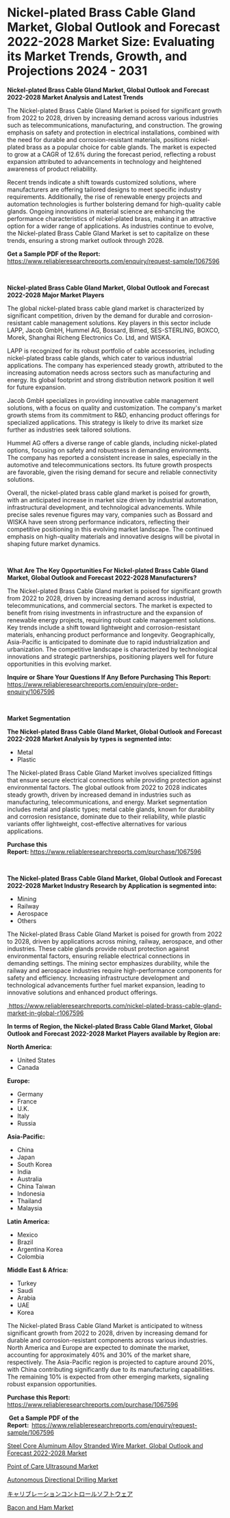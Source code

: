 <p><h1>Nickel-plated Brass Cable Gland Market, Global Outlook and Forecast 2022-2028 Market Size: Evaluating its Market Trends, Growth, and Projections 2024 - 2031</h1></p><p><strong>Nickel-plated Brass Cable Gland Market, Global Outlook and Forecast 2022-2028 Market Analysis and Latest Trends</strong></p>
<p><p>The Nickel-plated Brass Cable Gland Market is poised for significant growth from 2022 to 2028, driven by increasing demand across various industries such as telecommunications, manufacturing, and construction. The growing emphasis on safety and protection in electrical installations, combined with the need for durable and corrosion-resistant materials, positions nickel-plated brass as a popular choice for cable glands. The market is expected to grow at a CAGR of 12.6% during the forecast period, reflecting a robust expansion attributed to advancements in technology and heightened awareness of product reliability.</p><p>Recent trends indicate a shift towards customized solutions, where manufacturers are offering tailored designs to meet specific industry requirements. Additionally, the rise of renewable energy projects and automation technologies is further bolstering demand for high-quality cable glands. Ongoing innovations in material science are enhancing the performance characteristics of nickel-plated brass, making it an attractive option for a wider range of applications. As industries continue to evolve, the Nickel-plated Brass Cable Gland Market is set to capitalize on these trends, ensuring a strong market outlook through 2028.</p></p>
<p><strong>Get a Sample PDF of the Report:&nbsp;</strong> <a href="https://www.reliableresearchreports.com/enquiry/request-sample/1067596">https://www.reliableresearchreports.com/enquiry/request-sample/1067596</a></p>
<p>&nbsp;</p>
<p><strong>Nickel-plated Brass Cable Gland Market, Global Outlook and Forecast 2022-2028 Major Market Players</strong></p>
<p><p>The global nickel-plated brass cable gland market is characterized by significant competition, driven by the demand for durable and corrosion-resistant cable management solutions. Key players in this sector include LAPP, Jacob GmbH, Hummel AG, Bossard, Bimed, SES-STERLING, BOXCO, Morek, Shanghai Richeng Electronics Co. Ltd, and WISKA.</p><p>LAPP is recognized for its robust portfolio of cable accessories, including nickel-plated brass cable glands, which cater to various industrial applications. The company has experienced steady growth, attributed to the increasing automation needs across sectors such as manufacturing and energy. Its global footprint and strong distribution network position it well for future expansion.</p><p>Jacob GmbH specializes in providing innovative cable management solutions, with a focus on quality and customization. The company's market growth stems from its commitment to R&D, enhancing product offerings for specialized applications. This strategy is likely to drive its market size further as industries seek tailored solutions.</p><p>Hummel AG offers a diverse range of cable glands, including nickel-plated options, focusing on safety and robustness in demanding environments. The company has reported a consistent increase in sales, especially in the automotive and telecommunications sectors. Its future growth prospects are favorable, given the rising demand for secure and reliable connectivity solutions.</p><p>Overall, the nickel-plated brass cable gland market is poised for growth, with an anticipated increase in market size driven by industrial automation, infrastructural development, and technological advancements. While precise sales revenue figures may vary, companies such as Bossard and WISKA have seen strong performance indicators, reflecting their competitive positioning in this evolving market landscape. The continued emphasis on high-quality materials and innovative designs will be pivotal in shaping future market dynamics.</p></p>
<p>&nbsp;</p>
<p><strong>What Are The Key Opportunities For Nickel-plated Brass Cable Gland Market, Global Outlook and Forecast 2022-2028 Manufacturers?</strong></p>
<p><p>The Nickel-plated Brass Cable Gland market is poised for significant growth from 2022 to 2028, driven by increasing demand across industrial, telecommunications, and commercial sectors. The market is expected to benefit from rising investments in infrastructure and the expansion of renewable energy projects, requiring robust cable management solutions. Key trends include a shift toward lightweight and corrosion-resistant materials, enhancing product performance and longevity. Geographically, Asia-Pacific is anticipated to dominate due to rapid industrialization and urbanization. The competitive landscape is characterized by technological innovations and strategic partnerships, positioning players well for future opportunities in this evolving market.</p></p>
<p><strong>Inquire or Share Your Questions If Any Before Purchasing This Report:</strong> <a href="https://www.reliableresearchreports.com/enquiry/pre-order-enquiry/1067596">https://www.reliableresearchreports.com/enquiry/pre-order-enquiry/1067596</a></p>
<p>&nbsp;</p>
<p><strong>Market Segmentation</strong></p>
<p><strong>The Nickel-plated Brass Cable Gland Market, Global Outlook and Forecast 2022-2028 Market Analysis by types is segmented into:</strong></p>
<p><ul><li>Metal</li><li>Plastic</li></ul></p>
<p><p>The Nickel-plated Brass Cable Gland Market involves specialized fittings that ensure secure electrical connections while providing protection against environmental factors. The global outlook from 2022 to 2028 indicates steady growth, driven by increased demand in industries such as manufacturing, telecommunications, and energy. Market segmentation includes metal and plastic types; metal cable glands, known for durability and corrosion resistance, dominate due to their reliability, while plastic variants offer lightweight, cost-effective alternatives for various applications.</p></p>
<p><strong>Purchase this Report:&nbsp;</strong><a href="https://www.reliableresearchreports.com/purchase/1067596">https://www.reliableresearchreports.com/purchase/1067596</a></p>
<p>&nbsp;</p>
<p><strong>The Nickel-plated Brass Cable Gland Market, Global Outlook and Forecast 2022-2028 Market Industry Research by Application is segmented into:</strong></p>
<p><ul><li>Mining</li><li>Railway</li><li>Aerospace</li><li>Others</li></ul></p>
<p><p>The Nickel-plated Brass Cable Gland Market is poised for growth from 2022 to 2028, driven by applications across mining, railway, aerospace, and other industries. These cable glands provide robust protection against environmental factors, ensuring reliable electrical connections in demanding settings. The mining sector emphasizes durability, while the railway and aerospace industries require high-performance components for safety and efficiency. Increasing infrastructure development and technological advancements further fuel market expansion, leading to innovative solutions and enhanced product offerings.</p></p>
<p><a href="https://www.reliableresearchreports.com/nickel-plated-brass-cable-gland-market-in-global-r1067596">&nbsp;https://www.reliableresearchreports.com/nickel-plated-brass-cable-gland-market-in-global-r1067596</a></p>
<p><strong>In terms of Region, the Nickel-plated Brass Cable Gland Market, Global Outlook and Forecast 2022-2028 Market Players available by Region are:</strong></p>
<p>
    <p> <strong> North America: </strong>
        <ul>
            <li>United States</li>
            <li>Canada</li>
        </ul>
        </p> 
    <p> <strong> Europe: </strong>
        <ul>
            <li>Germany</li>
            <li>France</li>
            <li>U.K.</li>
            <li>Italy</li>
            <li>Russia</li>
        </ul>
        </p> 
    <p> <strong> Asia-Pacific: </strong>
        <ul>
            <li>China</li>
            <li>Japan</li>
            <li>South Korea</li>
            <li>India</li>
            <li>Australia</li>
            <li>China Taiwan</li>
            <li>Indonesia</li>
            <li>Thailand</li>
            <li>Malaysia</li>
        </ul>
        </p> 
    <p> <strong> Latin America: </strong>
        <ul>
            <li>Mexico</li>
            <li>Brazil</li>
            <li>Argentina Korea</li>
            <li>Colombia</li>
        </ul>
        </p> 
    <p> <strong> Middle East & Africa: </strong>
        <ul>
            <li>Turkey</li>
            <li>Saudi</li>
            <li>Arabia</li>
            <li>UAE</li>
            <li>Korea</li>
        </ul>
    </p>
    </p>
<p><p>The Nickel-plated Brass Cable Gland Market is anticipated to witness significant growth from 2022 to 2028, driven by increasing demand for durable and corrosion-resistant components across various industries. North America and Europe are expected to dominate the market, accounting for approximately 40% and 30% of the market share, respectively. The Asia-Pacific region is projected to capture around 20%, with China contributing significantly due to its manufacturing capabilities. The remaining 10% is expected from other emerging markets, signaling robust expansion opportunities.</p></p>
<p><strong>Purchase this Report: </strong><a href="https://www.reliableresearchreports.com/purchase/1067596">https://www.reliableresearchreports.com/purchase/1067596</a></p>
<p>&nbsp;<strong>Get a Sample PDF of the Report:&nbsp;&nbsp;</strong><a href="https://www.reliableresearchreports.com/enquiry/request-sample/1067596">https://www.reliableresearchreports.com/enquiry/request-sample/1067596</a></p>
<p><strong></strong></p>
<p><p><a href="https://github.com/ChiragRp1/Market-Research-Report-List-6/blob/main/steel-core-aluminum-alloy-stranded-wire-market-global-outlook-and-forecast-2022-2028-market.md">Steel Core Aluminum Alloy Stranded Wire Market, Global Outlook and Forecast 2022-2028 Market</a></p><p><a href="https://www.linkedin.com/pulse/evaluating-global-point-care-ultrasound-market-trends-growth-ktfee?trackingId=mEulytSxRI%2BRBn06nkJVTw%3D%3D">Point of Care Ultrasound Market</a></p><p><a href="https://issuu.com/reportprime-2/docs/autonomous-directional-drilling-mar_295ddcd3be92d7">Autonomous Directional Drilling Market</a></p><p><a href="https://medium.com/@beaumontdavv7mp/%E3%82%B0%E3%83%AD%E3%83%BC%E3%83%90%E3%83%AB%E5%B8%82%E5%A0%B4%E5%8B%95%E5%90%91-2024%E5%B9%B4%E3%81%8B%E3%82%892031%E5%B9%B4%E3%81%BE%E3%81%A7%E3%81%AE%E3%82%AD%E3%83%A3%E3%83%AA%E3%83%96%E3%83%AC%E3%83%BC%E3%82%B7%E3%83%A7%E3%83%B3%E3%82%B3%E3%83%B3%E3%83%88%E3%83%AD%E3%83%BC%E3%83%AB%E3%82%BD%E3%83%95%E3%83%88%E3%82%A6%E3%82%A7%E3%82%A2%E5%B8%82%E5%A0%B4%E3%81%AE%E3%83%88%E3%83%AC%E3%83%B3%E3%83%89%E3%81%A8%E6%88%90%E9%95%B7%E5%88%86%E6%9E%90%E4%BA%88%E6%B8%AC-9b46a926ea67">キャリブレーションコントロールソフトウェア</a></p><p><a href="https://issuu.com/reportprime-2/docs/bacon-and-ham-market-size-2030.pptx_cf91156b3bc900">Bacon and Ham Market</a></p></p>